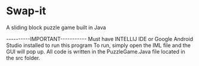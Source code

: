 # Swap-it
A sliding block puzzle game built in Java

----------IMPORTANT-----------
Must have INTELLIJ IDE or Google Android Studio installed to run this program
To run, simply open the IML file and the GUI will pop up.
All code is written in the PuzzleGame.Java file located in the src folder.
